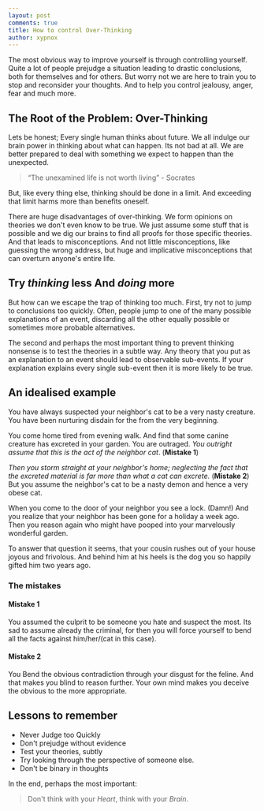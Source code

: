 ```yaml
---
layout: post
comments: true
title: How to control Over-Thinking
author: xypnox
---
```


The most obvious way to improve yourself is through controlling yourself. Quite a lot of people prejudge a situation leading to drastic conclusions, both for themselves and for others.  But worry not we are here to train you to stop and reconsider your thoughts. And to help you control jealousy, anger, fear and much more.

## The Root of the Problem: Over-Thinking

Lets be honest; Every single human thinks about future. We all indulge our brain power in thinking about what can happen. Its not bad at all. We are better prepared to deal with something we expect to happen than the unexpected.

> “The unexamined life is not worth living” - Socrates


But, like every thing else, thinking should be done in a limit. And exceeding that limit harms more than benefits oneself.

There are huge disadvantages of over-thinking. We form opinions on theories we don't even know to be true. We just assume some stuff that is possible and we dig our brains to find all proofs for those specific theories. And that leads to misconceptions. And not little misconceptions,  like guessing the wrong address, but huge and implicative misconceptions that can overturn anyone's entire life.

## Try _thinking_ less And _doing_ more

But how can we escape the trap of thinking too much. First, try not to jump to conclusions too quickly. Often, people jump to one of the many possible explanations of an event, discarding all the other equally possible or sometimes more probable alternatives.

The second and perhaps the most important thing to prevent thinking nonsense is to test the theories in a subtle way. Any theory that you put as an explanation to an event should lead to observable sub-events. If your explanation explains every single sub-event then it is more likely to be true.


## An idealised example

You have always suspected your neighbor's cat to be a very nasty creature. You have been nurturing disdain for the from the very beginning.

You come home tired from evening walk. And find that some canine creature has excreted in your garden. You are outraged. _You outright assume that this is the act of the neighbor cat_. (**Mistake 1**)

_Then you storm straight at your neighbor's home; neglecting the fact that the excreted material is far more than what a cat can excrete._ (**Mistake 2**) But you assume the neighbor's cat to be a nasty demon and hence a very obese cat.

When you come to the door of your neighbor you see a lock. (Damn!) And you realize that your neighbor has been gone for a holiday a week ago. Then you reason again who might have pooped into your marvelously wonderful garden.

To answer that question it seems, that your cousin rushes out of your house joyous and frivolous. And behind him at his heels is the dog you so happily gifted him two years ago.


### The mistakes

#### Mistake 1

You assumed the culprit to be someone you hate and suspect the most. Its sad to assume already the criminal, for then you will force yourself to bend all the facts against him/her/(cat in this case).

#### Mistake 2

You Bend the obvious contradiction through your disgust for the feline. And that makes you blind to reason further. Your own mind makes you deceive the obvious to the more appropriate.

## Lessons to remember

- Never Judge too Quickly
- Don't prejudge without evidence
- Test your theories, subtly
- Try looking through the perspective of someone else.
- Don't be binary in thoughts


In the end, perhaps the most important:

> Don't think with your *Heart*, think with your *Brain*.
